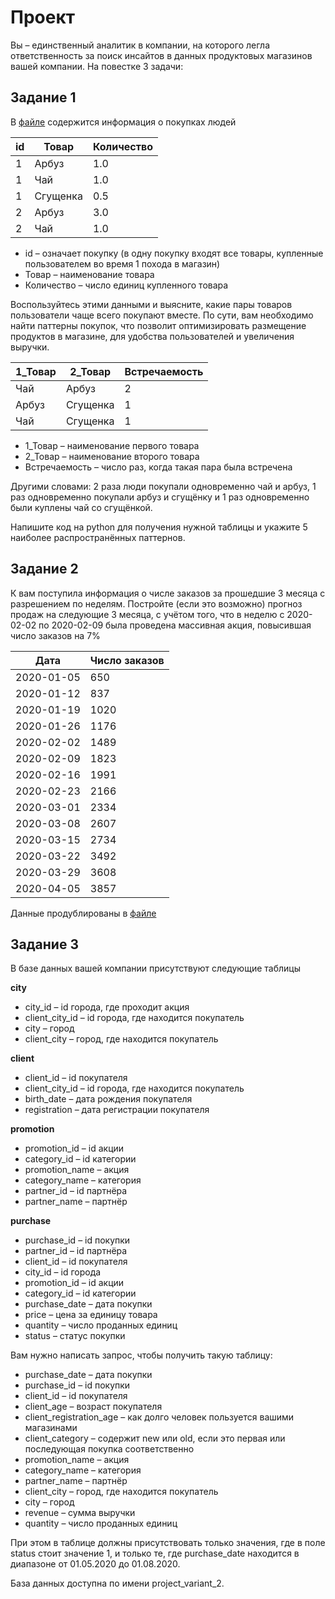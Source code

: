 # Проект
Вы – единственный аналитик в компании, на которого легла ответственность за поиск инсайтов в данных продуктовых магазинов вашей компании. На повестке 3 задачи:

## Задание 1
В [файле](https://stepik.org/media/attachments/lesson/409319/test1_completed.csv) содержится информация о покупках людей


| id | Товар    | Количество |
|----|----------|------------|
| 1  | Арбуз    | 1.0        |
| 1  | Чай      | 1.0        |
| 1  | Сгущенка | 0.5        |
| 2  | Арбуз    | 3.0        |
| 2  | Чай      | 1.0        |

* id – означает покупку (в одну покупку входят все товары, купленные пользователем во время 1 похода в магазин)
* Товар – наименование товара
* Количество – число единиц купленного товара

Воспользуйтесь этими данными и выясните, какие пары товаров пользователи чаще всего покупают вместе. По сути, вам необходимо найти паттерны покупок, что позволит оптимизировать размещение продуктов в магазине, для удобства пользователей и увеличения выручки.

| 1_Товар | 2_Товар  | Встречаемость |
|---------|----------|---------------|
| Чай     | Арбуз    | 2             |
| Арбуз   | Сгущенка | 1             |
| Чай     | Сгущенка | 1             |


* 1_Товар – наименование первого товара
* 2_Товар – наименование второго товара
* Встречаемость – число раз, когда такая пара была встречена

Другими словами: 2 раза люди покупали одновременно чай и арбуз, 1 раз одновременно покупали арбуз и сгущёнку и 1 раз одновременно были куплены чай со сгущёнкой.

Напишите код на python для получения нужной таблицы и укажите 5 наиболее распространённых паттернов.

## Задание 2

К вам поступила информация о числе заказов за прошедшие 3 месяца с разрешением по неделям. Постройте (если это возможно) прогноз продаж на следующие 3 месяца, с учётом того, что в неделю с 2020-02-02 по 2020-02-09 была проведена массивная акция, повысившая число заказов на 7%

| Дата       | Число заказов |
|------------|---------------|
| 2020-01-05 | 650           |
| 2020-01-12 | 837           |
| 2020-01-19 | 1020          |
| 2020-01-26 | 1176          |
|2020-02-02  | 1489          |
|2020-02-09  |	1823         |
|2020-02-16  |	1991         |
|2020-02-23  |	2166         |
|2020-03-01  |	2334         |
|2020-03-08  |	2607         |
|2020-03-15  |	2734         |
|2020-03-22  |	3492         |
|2020-03-29  |	3608         |
|2020-04-05  |	3857         |

Данные продублированы в [файле](https://stepik.org/media/attachments/lesson/426638/test2_completed.csv)

## Задание 3
В базе данных вашей компании присутствуют следующие таблицы

**city**

* city_id – id города, где проходит акция
* client_city_id – id города, где находится покупатель
* city – город
* client_city – город, где находится покупатель

**client**

* client_id – id покупателя
* client_city_id – id города, где находится покупатель
* birth_date – дата рождения покупателя
* registration – дата регистрации покупателя

**promotion**

* promotion_id – id акции
* category_id – id категории
* promotion_name – акция
* category_name – категория
* partner_id – id партнёра
* partner_name – партнёр

**purchase**

* purchase_id – id покупки
* partner_id – id партнёра
* client_id – id покупателя
* city_id – id города
* promotion_id – id акции
* category_id – id категории
* purchase_date – дата покупки
* price – цена за единицу товара
* quantity – число проданных единиц
* status – статус покупки

Вам нужно написать запрос, чтобы получить такую таблицу:

* purchase_date – дата покупки
* purchase_id – id покупки
* client_id – id покупателя
* client_age – возраст покупателя
* client_registration_age – как долго человек пользуется вашими магазинами
* client_category – содержит new или old, если это первая или последующая покупка соответственно
* promotion_name – акция
* category_name – категория
* partner_name – партнёр
* client_city – город, где находится покупатель
* city – город
* revenue – сумма выручки
* quantity – число проданных единиц

При этом в таблице должны присутствовать только значения, где в поле status стоит значение 1, и только те, где purchase_date находится в диапазоне от 01.05.2020 до 01.08.2020.

База данных доступна по имени project_variant_2.
